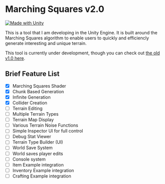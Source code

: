 # Marching Squares v2.0
[![Made with Unity](https://img.shields.io/badge/Made%20with-Unity-57b9d3.svg?style=for-the-badge&logo=unity)](https://unity3d.com)

This is a tool that I am developing in the Unity Engine. It is built around the Marching Squares algorithm to enable users to quickly and efficiencly generate interesting and unique terrain.

This tool is currently under development, though you can check out [the old v1.0 here](https://github.com/joesobo/Marching-Squares).

## Brief Feature List

- [x] Marching Squares Shader
- [x] Chunk Based Generation
- [x] Infinite Generation
- [x] Collider Creation
- [ ] Terrain Editing
- [ ] Multiple Terrain Types
- [ ] Terrain Map Display
- [ ] Various Terrain Noise Functions
- [ ] Simple Inspector UI for full control
- [ ] Debug Stat Viewer
- [ ] Terrain Type Builder (UI)
- [ ] World Save System
- [ ] World saves player edits
- [ ] Console system
- [ ] Item Example integration
- [ ] Inventory Example integration
- [ ] Crafting Example integration
